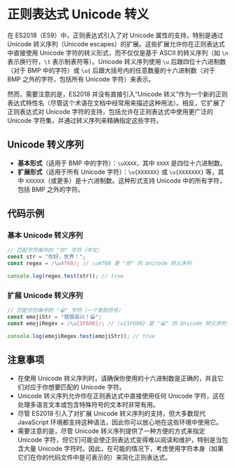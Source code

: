 # 正则表达式 Unicode 转义

在 ES2018（ES9）中，正则表达式引入了对 Unicode 属性的支持，特别是通过 Unicode 转义序列（Unicode escapes）的扩展。这些扩展允许你在正则表达式中直接使用 Unicode 字符的转义形式，而不仅仅是基于 ASCII 的转义序列（如 `\n` 表示换行符，`\t` 表示制表符等）。Unicode 转义序列使用 `\u` 后跟四位十六进制数（对于 BMP 中的字符）或 `\u{` 后跟大括号内的任意数量的十六进制数（对于 BMP 之外的字符，包括所有 Unicode 字符）来表示。

然而，需要注意的是，ES2018 并没有直接引入“Unicode 转义”作为一个新的正则表达式特性名（尽管这个术语在文档中经常用来描述这种用法）。相反，它扩展了正则表达式对 Unicode 字符的支持，包括允许在正则表达式中使用更广泛的 Unicode 字符集，并通过转义序列来精确指定这些字符。

## Unicode 转义序列

- **基本形式**（适用于 BMP 中的字符）：`\uXXXX`，其中 `XXXX` 是四位十六进制数。
- **扩展形式**（适用于所有 Unicode 字符）：`\u{XXXXXX}` 或 `\u{XXXXXXX}` 等，其中 `XXXXXX`（或更多）是十六进制数。这种形式支持 Unicode 中的所有字符，包括 BMP 之外的字符。

## 代码示例

### 基本 Unicode 转义序列

```javascript
// 匹配字符串中的 "你" 字符（中文）
const str = "你好，世界！";
const regex = /\u4f60/; // \u4f60 是 "你" 的 Unicode 转义序列

console.log(regex.test(str)); // true
```

### 扩展 Unicode 转义序列

```javascript
// 匹配字符串中的 "😀" 字符（一个笑脸符号）
const emojiStr = "我很高兴！😀";
const emojiRegex = /\u{1F600}/; // \u{1F600} 是 "😀" 的 Unicode 转义序列

console.log(emojiRegex.test(emojiStr)); // true
```

## 注意事项

- 在使用 Unicode 转义序列时，请确保你使用的十六进制数是正确的，并且它们对应于你想要匹配的 Unicode 字符。
- Unicode 转义序列允许你在正则表达式中直接使用任何 Unicode 字符，这在处理多语言文本或包含特殊符号的文本时非常有用。
- 尽管 ES2018 引入了对扩展 Unicode 转义序列的支持，但大多数现代 JavaScript 环境都支持这种语法，因此你可以放心地在这些环境中使用它。
- 需要注意的是，尽管 Unicode 转义序列提供了一种方便的方式来指定 Unicode 字符，但它们可能会使正则表达式变得难以阅读和维护，特别是当包含大量 Unicode 字符时。因此，在可能的情况下，考虑使用字符本身（如果它们在你的代码文件中是可表示的）来简化正则表达式。
